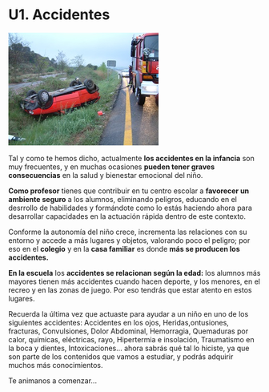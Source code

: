 # U1. Accidentes


![](img/DSCF0014.JPG)

Tal y como te hemos dicho, actualmente **los accidentes en la infancia** son muy frecuentes, y en muchas ocasiones **pueden tener graves consecuencias** en la salud y bienestar emocional del niño.

**Como profesor** tienes que contribuir en tu centro escolar a **favorecer un ambiente seguro** a los alumnos, eliminando peligros, educando en el desrrollo de habilidades y formándote como lo estás haciendo ahora para desarrollar capacidades en la actuación rápida dentro de este contexto.

Conforme la autonomía del niño crece, incrementa las relaciones con su entorno y accede a más lugares y objetos, valorando poco el peligro; por eso en el **colegio** y en la **casa familiar** es donde **más se producen los accidentes.**

**En la escuela** los **accidentes se relacionan según la edad:** los alumnos más mayores tienen más accidentes cuando hacen deporte, y los menores, en el recreo y en las zonas de juego. Por eso tendrás que estar atento en estos lugares.

Recuerda la última vez que actuaste para ayudar a un niño en uno de los siguientes accidentes: Accidentes en los ojos, Heridas,ontusiones, fracturas, Convulsiones, Dolor Abdominal, Hemorragia, Quemaduras por calor, químicas, eléctricas, rayo, Hipertermia e insolación, Traumatismo en la boca y dientes, Intoxicaciones... ahora sabrás qué tal lo hiciste, ya que son parte de los contenidos que vamos a estudiar, y podrás adquirir muchos más conocimientos.

Te animanos a comenzar...

